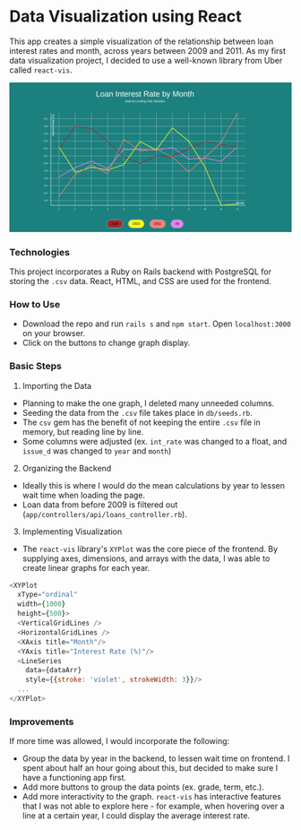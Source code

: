 # Data Visualization using React

This app creates a simple visualization of the relationship between loan interest rates and month, across years between 2009 and 2011. As my first data visualization project, I decided to use a well-known library from Uber called `react-vis`.

![img](app/assets/images/loan-vis.png)

### Technologies
This project incorporates a Ruby on Rails backend with PostgreSQL for storing the `.csv` data. React, HTML, and CSS are used for the frontend.

### How to Use
* Download the repo and run `rails s` and `npm start`. Open `localhost:3000` on your browser.
* Click on the buttons to change graph display.

### Basic Steps
1. Importing the Data

  * Planning to make the one graph, I deleted many unneeded columns.
  * Seeding the data from the `.csv` file takes place in `db/seeds.rb`.
  * The `csv` gem has the benefit of not keeping the entire `.csv` file in memory, but reading line by line.
  * Some columns were adjusted (ex. `int_rate` was changed to a float, and `issue_d` was changed to `year` and `month`)

2. Organizing the Backend

  * Ideally this is where I would do the mean calculations by year to lessen wait time when loading the page.
  * Loan data from before 2009 is filtered out (`app/controllers/api/loans_controller.rb`).

3. Implementing Visualization

  * The `react-vis` library's `XYPlot` was the core piece of the frontend. By supplying axes, dimensions, and arrays with the data, I was able to create linear graphs for each year.
  ```javascript
  <XYPlot
    xType="ordinal"
    width={1000}
    height={500}>
    <VerticalGridLines />
    <HorizontalGridLines />
    <XAxis title="Month"/>
    <YAxis title="Interest Rate (%)"/>
    <LineSeries
      data={dataArr}
      style={{stroke: 'violet', strokeWidth: 3}}/>
    ...
  </XYPlot>
  ```

### Improvements
If more time was allowed, I would incorporate the following:
* Group the data by year in the backend, to lessen wait time on frontend. I spent about half an hour going about this, but decided to make sure I have a functioning app first.
* Add more buttons to group the data points (ex. grade, term, etc.).
* Add more interactivity to the graph. `react-vis` has interactive features that I was not able to explore here - for example, when hovering over a line at a certain year, I could display the average interest rate.

